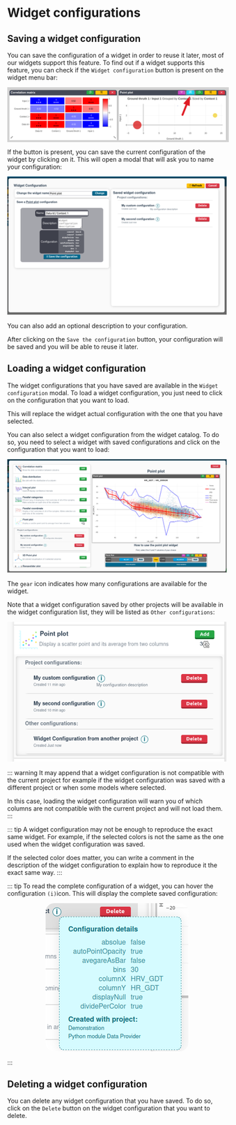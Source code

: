 # Widget configurations

## Saving a widget configuration

You can save the configuration of a widget in order to reuse it later, most of our widgets support this feature. To find out if a widget supports this feature, you can check if the `Widget configuration` button is present on the widget menu bar:

<img style="display:block; background:#d3d3d3; padding:5px 0 0 5px" src="./configuration_support_button.png" alt="Widget configurations button" title="Widget configurations button" />

If the button is present, you can save the current configuration of the widget by clicking on it. This will open a modal that will ask you to name your configuration:

![Widget configuration modal](./configuration_modal.png)

You can also add an optional description to your configuration.

After clicking on the `Save the configuration` button, your configuration will be saved and you will be able to reuse it later.

## Loading a widget configuration

The widget configurations that you have saved are available in the `Widget configuration` modal. To load a widget configuration, you just need to click on the configuration that you want to load.

This will replace the widget actual configuration with the one that you have selected. 

You can also select a widget configuration from the widget catalog. To do so, you need to select a widget with saved configurations and click on the configuration that you want to load:

![widget catalog configurations](./widget_catalog_configurations.png)

The `gear` icon indicates how many configurations are available for the widget.

Note that a widget configuration saved by other projects will be available in the widget configuration list, they will be listed as `Other configurations`:

<p align="center">
    <img src="./widget_other_configurations.png" alt="Other configurations" title="Other configurations" />
</p>

::: warning
It may append that a widget configuration is not compatible with the current project for example if the widget configuration was saved with a different project or when some models where selected. 

In this case, loading the widget configuration will warn you of which columns are not compatible with the current project and will not load them.
:::

::: tip
A widget configuration may not be enough to reproduce the exact same widget. For example, if the selected colors is not the same as the one used when the widget configuration was saved. 

If the selected color does matter, you can write a comment in the description of the widget configuration to explain how to reproduce it the exact same way. 
:::

::: tip
To read the complete configuration of a widget, you can hover the configuration `(i)`icon. This will display the complete saved configuration:
<p align="center">
    <img src="./widget_configurations_tooltip.png" alt="widget configuration tooltip" title="widget configuration tooltip" style="border-radius:20px" />
</p>
:::

## Deleting a widget configuration

You can delete any widget configuration that you have saved. To do so, click on the `Delete` button on the widget configuration that you want to delete.
